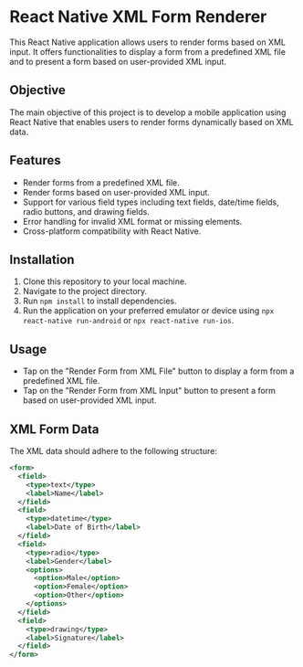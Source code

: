 # React Native XML Form Renderer

This React Native application allows users to render forms based on XML input. It offers functionalities to display a form from a predefined XML file and to present a form based on user-provided XML input.

## Objective

The main objective of this project is to develop a mobile application using React Native that enables users to render forms dynamically based on XML data.

## Features

- Render forms from a predefined XML file.
- Render forms based on user-provided XML input.
- Support for various field types including text fields, date/time fields, radio buttons, and drawing fields.
- Error handling for invalid XML format or missing elements.
- Cross-platform compatibility with React Native.

## Installation

1. Clone this repository to your local machine.
2. Navigate to the project directory.
3. Run `npm install` to install dependencies.
4. Run the application on your preferred emulator or device using `npx react-native run-android` or `npx react-native run-ios`.

## Usage

- Tap on the "Render Form from XML File" button to display a form from a predefined XML file.
- Tap on the "Render Form from XML Input" button to present a form based on user-provided XML input.

## XML Form Data

The XML data should adhere to the following structure:

```xml
<form>
  <field>
    <type>text</type>
    <label>Name</label>
  </field>
  <field>
    <type>datetime</type>
    <label>Date of Birth</label>
  </field>
  <field>
    <type>radio</type>
    <label>Gender</label>
    <options>
      <option>Male</option>
      <option>Female</option>
      <option>Other</option>
    </options>
  </field>
  <field>
    <type>drawing</type>
    <label>Signature</label>
  </field>
</form>
```
